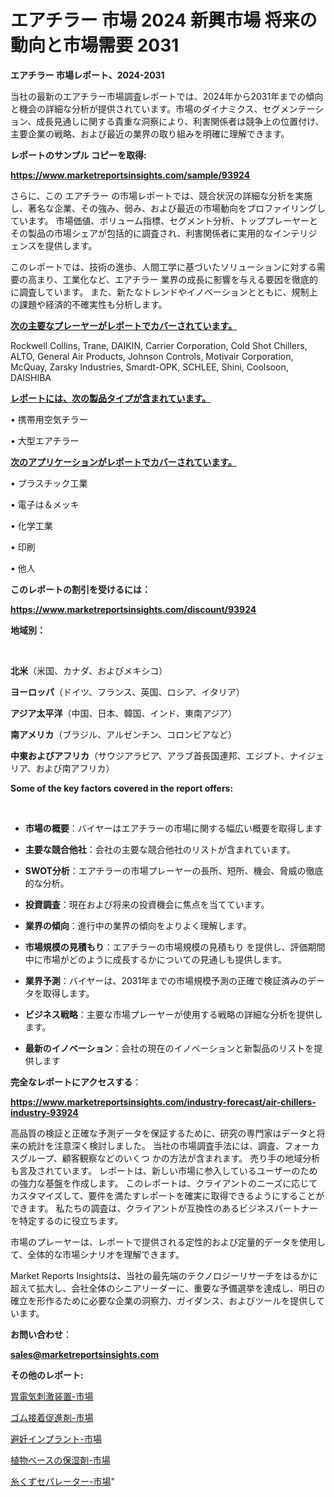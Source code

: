 # エアチラー 市場 2024 新興市場 将来の動向と市場需要 2031

<strong>エアチラー 市場レポート、2024-2031</strong>

当社の最新のエアチラー市場調査レポートでは、2024年から2031年までの傾向と機会の詳細な分析が提供されています。市場のダイナミクス、セグメンテーション、成長見通しに関する貴重な洞察により、利害関係者は競争上の位置付け、主要企業の戦略、および最近の業界の取り組みを明確に理解できます。



<strong>レポートのサンプル コピーを取得:</strong> <a href=https://www.marketreportsinsights.com/sample/93924>

<strong><u>https://www.marketreportsinsights.com/sample/93924</u></strong></a>

さらに、この エアチラー の市場レポートでは、競合状況の詳細な分析を実施し、著名な企業、その強み、弱み、および最近の市場動向をプロファイリングしています。 市場価値、ボリューム指標、セグメント分析、トッププレーヤーとその製品の市場シェアが包括的に調査され、利害関係者に実用的なインテリジェンスを提供します。

このレポートでは、技術の進歩、人間工学に基づいたソリューションに対する需要の高まり、工業化など、エアチラー 業界の成長に影響を与える要因を徹底的に調査しています。 また、新たなトレンドやイノベーションとともに、規制上の課題や経済的不確実性も分析します。



<strong><u>次の主要なプレーヤーがレポートでカバーされています。</u></strong>

Rockwell Collins, Trane, DAIKIN, Carrier Corporation, Cold Shot Chillers, ALTO, General Air Products, Johnson Controls, Motivair Corporation, McQuay, Zarsky Industries, Smardt-OPK, SCHLEE, Shini, Coolsoon, DAISHIBA



<strong><u><b>レポートには、次の製品タイプが含まれています。</b></u></strong>

• 携帯用空気チラー

• 大型エアチラー



<strong><u><b>次のアプリケーションがレポートでカバーされています。</b></u></strong>

• プラスチック工業

• 電子は＆メッキ

• 化学工業

• 印刷

• 他人



<strong><b>このレポートの割引を受けるには：</b></strong>

<a href=https://www.marketreportsinsights.com/discount/93924>

<strong><u>https://www.marketreportsinsights.com/discount/93924</u></strong></a>



<strong>地域別：</strong>

<strong> </strong>



<strong>北米</strong>（米国、カナダ、およびメキシコ）



<strong>ヨーロッパ</strong>（ドイツ、フランス、英国、ロシア、イタリア）



<strong>アジア太平洋</strong>（中国、日本、韓国、インド、東南アジア）



<strong>南アメリカ</strong>（ブラジル、アルゼンチン、コロンビアなど）



<strong>中東およびアフリカ</strong>（サウジアラビア、アラブ首長国連邦、エジプト、ナイジェリア、および南アフリカ）



<strong>Some of the key factors covered in the report offers:</strong>

<strong> </strong>
<ul>
  <li>

<strong>市場の概要</strong>：バイヤーはエアチラーの市場に関する幅広い概要を取得します</li>
  <li>

<strong>主要な競合他社</strong>：会社の主要な競合他社のリストが含まれています。</li>
  <li>

<strong>SWOT分析</strong>：エアチラーの市場プレーヤーの長所、短所、機会、脅威の徹底的な分析。</li>
  <li>

<strong>投資調査</strong>：現在および将来の投資機会に焦点を当てています。</li>
  <li>

<strong>業界の傾向</strong>：進行中の業界の傾向をよりよく理解します。</li>
  <li>

<strong>市場規模の見積もり</strong>：エアチラーの市場規模の見積もり を提供し、評価期間中に市場がどのように成長するかについての見通しも提供します。</li>
  <li>

<strong>業界予測</strong>：バイヤーは、2031年までの市場規模予測の正確で検証済みのデータを取得します。</li>
  <li>

<strong>ビジネス戦略</strong>：主要な市場プレーヤーが使用する戦略の詳細な分析を提供します。</li>
  <li>

<strong>最新のイノベーション</strong>：会社の現在のイノベーションと新製品のリストを提供します</li>
</ul>


<strong>完全なレポートにアクセスする</strong>：

<a href=https://www.marketreportsinsights.com/industry-forecast/air-chillers-industry-93924>

<strong><u>https://www.marketreportsinsights.com/industry-forecast/air-chillers-industry-93924</u></strong></a>

高品質の検証と正確な予測データを保証するために、研究の専門家はデータと将来の統計を注意深く検討しました。 当社の市場調査手法には、調査、フォーカスグループ、顧客観察などのいくつ かの方法が含まれます。 売り手の地域分析も言及されています。 レポートは、新しい市場に参入しているユーザーのための強力な基盤を作成します。 このレポートは、クライアントのニーズに応じてカスタマイズして、要件を満たすレポートを確実に取得できるようにすることができます。 私たちの調査は、クライアントが互換性のあるビジネスパートナーを特定するのに役立ちます。

市場のプレーヤーは、レポートで提供される定性的および定量的データを使用して、全体的な市場シナリオを理解できます。

Market Reports Insightsは、当社の最先端のテクノロジーリサーチをはるかに超えて拡大し、会社全体のシニアリーダーに、重要な予備選挙を達成し、明日の確立を形作るために必要な企業の洞察力、ガイダンス、およびツールを提供しています。



<strong><b>お問い合わせ</b></strong>：

<a href=mailto:sales@marketreportsinsights.com>

<strong><u>sales@marketreportsinsights.com</u></strong></a>



<strong>その他のレポート:</strong>

<a href=https://www.linkedin.com/pulse/胃電気刺激装置-市場-2023-総利益と主要ベンダー-2030-pr-news-hub-0brcf/>胃電気刺激装置-市場</a>

<a href=https://www.linkedin.com/pulse/ゴム接着促進剤-市場-2023-swot-分析と最新イノベーション-2030-dp9lf/>ゴム接着促進剤-市場</a>

<a href=https://www.linkedin.com/pulse/避妊インプラント-市場-2023-swot-分析と最新イノベーション-2030-mtnff/>避妊インプラント-市場</a>

<a href=https://www.linkedin.com/pulse/植物ベースの保湿剤-市場-2023-最新の-cagr-および成長分析-2030-trend-titans-360-analysis-xzy5f/>植物ベースの保湿剤-市場</a>

<a href=https://www.linkedin.com/pulse/糸くずセパレーター-市場-2023-総合分析と事業成長戦略-2030-gkssf/>糸くずセパレーター-市場</a>"
